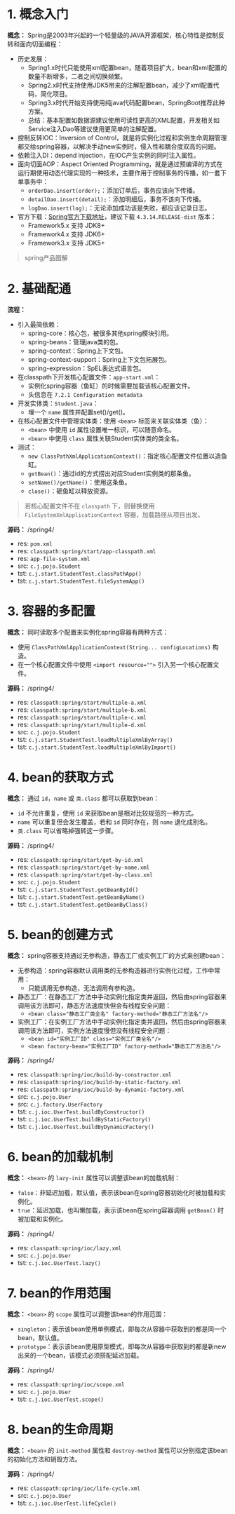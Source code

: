 # 1. 概念入门

**概念：** Spring是2003年兴起的一个轻量级的JAVA开源框架，核心特性是控制反转和面向切面编程：
- 历史发展：
    - Spring1.x时代只能使用xml配置bean，随着项目扩大，bean和xml配置的数量不断增多，二者之间切换频繁。
    - Spring2.x时代支持使用JDK5带来的注解配置bean，减少了xml配置代码，简化项目。
    - Spring3.x时代开始支持使用纯java代码配置bean，SpringBoot推荐此种方案。
    - 总结：基本配置如数据源建议使用可读性更高的XML配置，开发相关如Service注入Dao等建议使用更简单的注解配置。
- 控制反转IOC：Inversion of Control，就是将实例化过程和实例生命周期管理都交给spring容器，以解决手动new实例时，侵入性和耦合度双高的问题。
- 依赖注入DI：depend injection，在IOC产生实例的同时注入属性。
- 面向切面AOP：Aspect Oriented Programming，就是通过预编译的方式在运行期使用动态代理实现的一种技术，主要作用于控制事务的传播，如一套下单事务中：
    - `orderDao.insert(order);`：添加订单后，事务应该向下传播。
    - `detailDao.insert(detail);`：添加明细后，事务不该向下传播。
    - `logDao.insert(log);`：无论添加成功该是失败，都应该记录日志。
- 官方下载：[Spring官方下载地址](https://repo.spring.io/release/org/springframework/spring)，建议下载 `4.3.14.RELEASE-dist` 版本：
    - Framework5.x 支持 JDK8+
    - Framework4.x 支持 JDK6+
    - Framework3.x 支持 JDK5+

> spring产品图解

# 2. 基础配通

**流程：**
- 引入最简依赖：
    - spring-core：核心包，被很多其他spring模块引用。
    - spring-beans：管理java类的包。
    - spring-context：Spring上下文包。
    - spring-context-support：Spring上下文包拓展包。
    - spring-expression：SpEL表达式语言包。
- 在classpath下开发核心配置文件：`app-start.xml`：
    - 实例化spring容器（鱼缸）的时候需要加载该核心配置文件。
    - 头信息在 `7.2.1 Configuration metadata`
- 开发实体类：`Student.java`：
    - 埋一个 `name` 属性并配置set()/get()。
- 在核心配置文件中管理实体类：使用 `<bean>` 标签来关联实体类（鱼）：
    - `<bean>` 中使用 `id` 属性设置唯一标识，可以随意命名。
    - `<bean>` 中使用 `class` 属性关联Student实体类的类全名。
- 测试：
    - `new ClassPathXmlApplicationContext()`：指定核心配置文件位置以造鱼缸。
    - `getBean()`：通过id的方式捞出对应Student实例类的那条鱼。
    - `setName()/getName()`：使用这条鱼。  
    - `close()`：砸鱼缸以释放资源。

> 若核心配置文件不在 `classpath` 下，则替换使用 `FileSystemXmlApplicationContext` 容器，加载路径从项目出发。

**源码：** /spring4/
- res: `pom.xml`
- res: `classpath:spring/start/app-classpath.xml`
- res: `app-file-system.xml`
- src: `c.j.pojo.Student`
- tst: `c.j.start.StudentTest.classPathApp()`
- tst: `c.j.start.StudentTest.fileSystemApp()`

# 3. 容器的多配置

**概念：** 同时读取多个配置来实例化spring容器有两种方式：
- 使用 `ClassPathXmlApplicationContext(String... configLocations)` 构造。
- 在一个核心配置文件中使用 `<import resource="">` 引入另一个核心配置文件。

**源码：** /spring4/
- res: `classpath:spring/start/multiple-a.xml`
- res: `classpath:spring/start/multiple-b.xml`
- res: `classpath:spring/start/multiple-c.xml`
- res: `classpath:spring/start/multiple-d.xml`
- src: `c.j.pojo.Student`
- tst: `c.j.start.StudentTest.loadMultipleXmlByArray()`
- tst: `c.j.start.StudentTest.loadMultipleXmlByImport()`

# 4. bean的获取方式

**概念：** 通过 `id`，`name` 或 `类.class` 都可以获取到bean：
- `id` 不允许重复，使用 `id` 来获取bean是相对比较规范的一种方式。
- `name` 可以重复但会发生覆盖，若和 `id` 同时存在，则 `name` 退化成别名。
- `类.class` 可以省略掉强转这一步骤。

**源码：** /spring4/
- res: `classpath:spring/start/get-by-id.xml`
- res: `classpath:spring/start/get-by-name.xml`
- res: `classpath:spring/start/get-by-class.xml`
- src: `c.j.pojo.Student`
- tst: `c.j.start.StudentTest.getBeanById()`
- tst: `c.j.start.StudentTest.getBeanByName()`
- tst: `c.j.start.StudentTest.getBeanByClass()`

# 5. bean的创建方式

**概念：** spring容器支持通过无参构造，静态工厂或实例工厂的方式来创建bean：
- 无参构造：spring容器默认调用类的无参构造器进行实例化过程，工作中常用：
    - 只能调用无参构造，无法调用有参构造。
- 静态工厂：在静态工厂方法中手动实例化指定类并返回，然后由spring容器来调用该方法即可，静态方法速度快但会有线程安全问题：
    - `<bean class="静态工厂类全名" factory-method="静态工厂方法名"/>`
- 实例工厂：在实例工厂方法中手动实例化指定类并返回，然后由spring容器来调用该方法即可，实例方法速度慢但没有线程安全问题：
    - `<bean id="实例工厂ID" class="实例工厂类全名"/>`
    - `<bean factory-bean="实例工厂ID" factory-method="静态工厂方法名"/>`

**源码：** /spring4/
- res: `classpath:spring/ioc/build-by-constructor.xml`
- res: `classpath:spring/ioc/build-by-static-factory.xml`
- res: `classpath:spring/ioc/build-by-dynamic-factory.xml`
- src: `c.j.pojo.User`
- src: `c.j.factory.UserFactory`
- tst: `c.j.ioc.UserTest.buildByConstructor()`
- tst: `c.j.ioc.UserTest.buildByStaticFactory()`
- tst: `c.j.ioc.UserTest.buildByDynamicFactory()`

# 6. bean的加载机制

**概念：** `<bean>` 的 `lazy-init` 属性可以调整该bean的加载机制：
- `false`：非延迟加载，默认值，表示该bean在spring容器初始化时被加载和实例化。
- `true`：延迟加载，也叫懒加载，表示该bean在spring容器调用 `getBean()` 时被加载和实例化。

**源码：** /spring4/
- res: `classpath:spring/ioc/lazy.xml`
- src: `c.j.pojo.User`
- tst: `c.j.ioc.UserTest.lazy()`

# 7. bean的作用范围

**概念：** `<bean>` 的 `scope` 属性可以调整该bean的作用范围：
- `singleton`：表示该bean使用单例模式，即每次从容器中获取到的都是同一个bean，默认值。
- `prototype`：表示该bean使用原型模式，即每次从容器中获取到的都是新new出来的一个bean，该模式必须搭配延迟加载。

**源码：** /spring4/
- res: `classpath:spring/ioc/scope.xml`
- src: `c.j.pojo.User`
- tst: `c.j.ioc.UserTest.scope()`

# 8. bean的生命周期

**概念：** `<bean>` 的 `init-method` 属性和 `destroy-method` 属性可以分别指定该bean的初始化方法和销毁方法。

**源码：** /spring4/
- res: `classpath:spring/ioc/life-cycle.xml`
- src: `c.j.pojo.User`
- tst: `c.j.ioc.UserTest.lifeCycle()`
